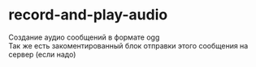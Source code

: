 # record-and-play-audio
Создание аудио сообщений в формате ogg  
Так же есть закоментированный блок отправки этого сообщения на сервер (если надо)
